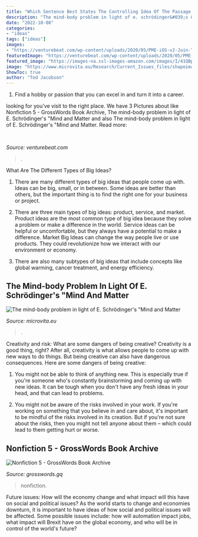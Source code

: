 ```yaml
---
title: "Which Sentence Best States The Controlling Idea Of The Passage The Dark Game : The Mind-body Problem In Light Of E. Schrödinger&#039;s &quot;mind And Matter"
description: "The mind-body problem in light of e. schrödinger&#039;s &quot;mind and matter"
date: "2022-10-08"
categories:
- "ideas"
tags: ["ideas"]
images:
- "https://venturebeat.com/wp-content/uploads/2020/05/PME-iOS-v2-Join-Teams-Meeting-3.png?w=800"
featuredImage: "https://venturebeat.com/wp-content/uploads/2020/05/PME-iOS-v2-Join-Teams-Meeting-3.png?w=800"
featured_image: "https://images-na.ssl-images-amazon.com/images/I/41QBp9cAmoL._SX331_BO1,204,203,200_.jpg"
image: "https://www.microvita.eu/Research/Current_Issues_files/shapeimage_2.png"
ShowToc: true
author: "Tod Jacobson"
---
```



1. Find a hobby or passion that you can excel in and turn it into a career.

	

		
looking for  you've visit to the right place. We have 3 Pictures about  like Nonfiction 5 - GrossWords Book Archive, The mind-body problem in light of E. Schrödinger&#039;s &quot;Mind and Matter and also The mind-body problem in light of E. Schrödinger&#039;s &quot;Mind and Matter. Read more:
		
    
## 

<img loading=lazy src="https://venturebeat.com/wp-content/uploads/2020/05/PME-iOS-v2-Join-Teams-Meeting-3.png?w=800" onerror="this.onerror=null;this.src='https://tse1.mm.bing.net/th?id=OIP.nb84xPLnVCtjD_VxKAnT5wHaEs&amp;pid=15.1';" alt="">

_Source: venturebeat.com_

>. 

	

What Are The Different Types of Big Ideas?
1. There are many different types of big ideas that people come up with. Ideas can be big, small, or in between. Some ideas are better than others, but the important thing is to find the right one for your business or project.
2. There are three main types of big ideas: product, service, and market. Product ideas are the most common type of big idea because they solve a problem or make a difference in the world. Service ideas can be helpful or uncomfortable, but they always have a potential to make a difference. Market Big Ideas can change the way people live or use products. They could revolutionize how we interact with our environment or economy.

3. There are also many subtypes of big ideas that include concepts like global warming, cancer treatment, and energy efficiency.

    
## The Mind-body Problem In Light Of E. Schrödinger&#039;s &quot;Mind And Matter

<img loading=lazy src="https://www.microvita.eu/Research/Current_Issues_files/shapeimage_2.png" onerror="this.onerror=null;this.src='https://tse3.mm.bing.net/th?id=OIP.9ezgiSB0j39QISTvu_jjbgAAAA&amp;pid=15.1';" alt="The mind-body problem in light of E. Schrödinger&#039;s &quot;Mind and Matter">

_Source: microvita.eu_

>. 

	

Creativity and risk: What are some dangers of being creative?
Creativity is a good thing, right? After all, creativity is what allows people to come up with new ways to do things. But being creative can also have dangerous consequences. Here are some dangers of being creative:
1) You might not be able to think of anything new. This is especially true if you're someone who's constantly brainstorming and coming up with new ideas. It can be tough when you don't have any fresh ideas in your head, and that can lead to problems.

2) You might not be aware of the risks involved in your work. If you're working on something that you believe in and care about, it's important to be mindful of the risks involved in its creation. But if you're not sure about the risks, then you might not tell anyone about them – which could lead to them getting hurt or worse.

    
## Nonfiction 5 - GrossWords Book Archive

<img loading=lazy src="https://images-na.ssl-images-amazon.com/images/I/41QBp9cAmoL._SX331_BO1,204,203,200_.jpg" onerror="this.onerror=null;this.src='https://tse1.mm.bing.net/th?id=OIP.bBkfGcKy3zUTrhTzuzIVuQAAAA&amp;pid=15.1';" alt="Nonfiction 5 - GrossWords Book Archive">

_Source: grosswords.gq_

>nonfiction. 

	

Future issues: How will the economy change and what impact will this have on social and political issues?
As the world starts to change and economies downturn, it is important to have ideas of how social and political issues will be affected. Some possible issues include: how will automation impact jobs, what impact will Brexit have on the global economy, and who will be in control of the world's future?


